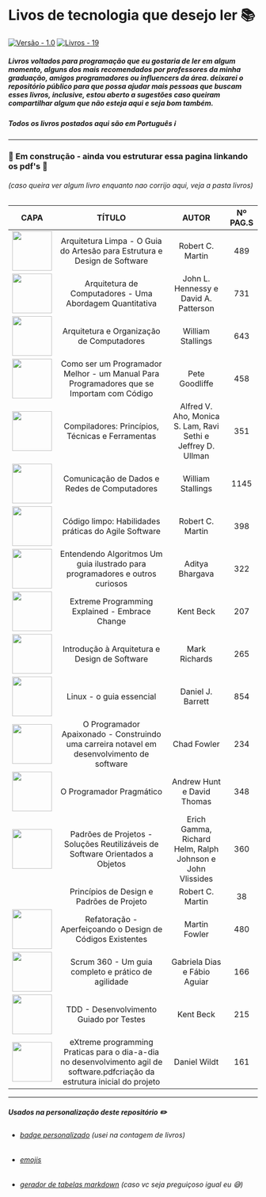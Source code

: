 # Livos de tecnologia que desejo ler :books:
[![Versão - 1.0](https://img.shields.io/badge/Versão-1.0-blue?logo=git)](https://) [![Livros - 19](https://img.shields.io/badge/Livros-19-blue?logo=gitbook&logoColor=red)](https://)

##### Livros voltados para programação que eu gostaria de ler em algum momento, alguns dos mais recomendados por professores da minha graduação, amigos programadores ou influencers da área. deixarei o repositório público para que possa ajudar mais pessoas que buscam esses livros, inclusive, estou aberto a sugestões caso queiram compartilhar algum que não esteja aqui e seja bom também.

##### Todos os livros postados aqui são em Português :information_source:
---
### :construction: Em construção - ainda vou estruturar essa pagina linkando os pdf's :construction:
###### (caso queira ver algum livro enquanto nao corrijo aqui, veja a pasta livros)



| CAPA 	|                                                            TÍTULO                                                            	|                             AUTOR                            	| Nº PAG.S 	|
|:----:	|:----------------------------------------------------------------------------------------------------------------------------:	|:------------------------------------------------------------:	|:--------:	|
|<img src="https://m.media-amazon.com/images/I/815d9tE7jSL._SL1500_.jpg" style="width: 80px;">| Arquitetura Limpa - O Guia do Artesão para Estrutura e Design de Software                                                    	| Robert C. Martin                                             	| 489      	|
|<img src="https://m.media-amazon.com/images/I/81yIzuGuPOL._SL1500_.jpg" style="width: 80px;">| Arquitetura de Computadores - Uma Abordagem Quantitativa                                                                     	| John L. Hennessy e David A. Patterson                        	| 731      	|
|<img src="https://m.media-amazon.com/images/I/91WaKFWt+ML._SL1500_.jpg" style="width: 80px;">| Arquitetura e Organização de Computadores                                                                                    	| William Stallings                                            	| 643      	|
|<img src="https://m.media-amazon.com/images/I/71RWTuYLQiL._SL1383_.jpg" style="width: 80px;">| Como ser um Programador Melhor - um Manual Para Programadores que se Importam com Código                                     	| Pete Goodliffe                                               	| 458      	|
|<img src="https://m.media-amazon.com/images/I/919FLyAeLOL._SL1500_.jpg" style="width: 80px;">| Compiladores: Princípios, Técnicas e Ferramentas                                                                             	| Alfred V. Aho, Monica S. Lam, Ravi Sethi e Jeffrey D. Ullman 	| 351      	|
|<img src="https://m.media-amazon.com/images/I/91v7cavmFKL._SL1500_.jpg" style="width: 80px;">| Comunicação de Dados e Redes de Computadores                                                                                 	| William Stallings                                            	| 1145     	|
|<img src="https://m.media-amazon.com/images/I/71JpZHEGvWL._SL1500_.jpg" style="width: 80px;">| Código limpo: Habilidades práticas do Agile Software                                                                         	| Robert C. Martin                                             	| 398      	|
|<img src="https://m.media-amazon.com/images/I/71Vkg7GfPFL._SL1296_.jpg" style="width: 80px;">| Entendendo Algoritmos Um guia ilustrado para programadores e outros curiosos                                                 	| Aditya Bhargava                                              	| 322      	|
|<img src="https://m.media-amazon.com/images/I/615KsgTP0+L._SL1500_.jpg" style="width: 80px;">| Extreme Programming Explained - Embrace Change                                                                               	| Kent Beck                                                    	| 207      	|
|<img src="https://m.media-amazon.com/images/I/51hdie3tJfL._SL1000_.jpg" style="width: 80px;">| Introdução à Arquitetura e Design de Software                                                                                	| Mark Richards                                                	| 265      	|
|<img src="https://m.media-amazon.com/images/I/814AN9YSppL._SL1500_.jpg" style="width: 80px;">| Linux - o guia essencial                                                                                                     	| Daniel J. Barrett                                            	| 854      	|
|<img src="https://m.media-amazon.com/images/I/81dBiDT7qTL._SL1500_.jpg" style="width: 80px;">| O Programador Apaixonado - Construindo uma carreira notavel em desenvolvimento de software                                   	| Chad Fowler                                                  	| 234      	|
|<img src="https://m.media-amazon.com/images/I/61hewOW+8zL._SL1500_.jpg" style="width: 80px;">| O Programador Pragmático                                                                                                     	| Andrew Hunt e David Thomas                                   	| 348      	|
|<img src="https://m.media-amazon.com/images/I/9169z5-CtML._SL1500_.jpg" style="width: 80px;">| Padrões de Projetos - Soluções Reutilizáveis de Software Orientados a Objetos                                                	| Erich Gamma, Richard Helm, Ralph Johnson e John Vlissides    	| 360      	|
|      	| Princípios de Design e Padrões de Projeto                                                                                    	| Robert C. Martin                                             	| 38       	|
|<img src="https://m.media-amazon.com/images/I/81sTm5M7wjL._SL1500_.jpg" style="width: 80px;">| Refatoração - Aperfeiçoando o Design de Códigos Existentes                                                                   	| Martin Fowler                                                	| 480      	|
|<img src="https://m.media-amazon.com/images/I/71uPzldsIYL._SL1500_.jpg" style="width: 80px;">| Scrum 360 - Um guia completo e prático de agilidade                                                                          	| Gabriela Dias e Fábio Aguiar                                 	| 166      	|
|<img src="https://m.media-amazon.com/images/I/51PrK2ggKmL._SL1000_.jpg" style="width: 80px;">| TDD - Desenvolvimento Guiado por Testes                                                                                      	| Kent Beck                                                    	| 215      	|
|<img src="https://m.media-amazon.com/images/I/812iEihFDrL._SL1500_.jpg" style="width: 80px;">| eXtreme programming Praticas para o dia-a-dia no desenvolvimento agil de software.pdfcriação da estrutura inicial do projeto 	| Daniel Wildt                                                 	| 161      	|

---
##### Usados na personalização deste repositório :pencil2:
- ###### [badge personalizado](https://michaelcurrin.github.io/badge-generator/#/generic) (usei na contagem de livros)
- ###### [emojis](https://gist.github.com/rxaviers/7360908)
- ###### [gerador de tabelas markdown](https://www.tablesgenerator.com/markdown_tables) (caso vc seja preguiçoso igual eu :sweat_smile:)
